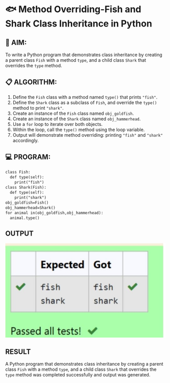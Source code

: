 # 🐟 Method Overriding-Fish and Shark Class Inheritance in Python

## 🧠 AIM:
To write a Python program that demonstrates class inheritance by creating a parent class `Fish` with a method `type`, and a child class `Shark` that overrides the `type` method.

## 📋 ALGORITHM:

1. Define the `Fish` class with a method named `type()` that prints `"fish"`.
2. Define the `Shark` class as a subclass of `Fish`, and override the `type()` method to print `"shark"`.
3. Create an instance of the `Fish` class named `obj_goldfish`.
4. Create an instance of the `Shark` class named `obj_hammerhead`.
5. Use a `for` loop to iterate over both objects.
6. Within the loop, call the `type()` method using the loop variable.
7. Output will demonstrate method overriding: printing `"fish"` and `"shark"` accordingly.

## 💻 PROGRAM:
```
class Fish: 
  def type(self): 
    print("fish") 
class Shark(Fish): 
  def type(self): 
    print("shark") 
obj_goldfish=Fish() 
obj_hammerhead=Shark() 
for animal in(obj_goldfish,obj_hammerhead): 
  animal.type()
```

## OUTPUT
![alt text](c63.jpg)

## RESULT
A Python program that demonstrates class inheritance by creating a parent class `Fish` with a method `type`, and a child class `Shark` that overrides the `type` method was completed successfully and output was generated.

